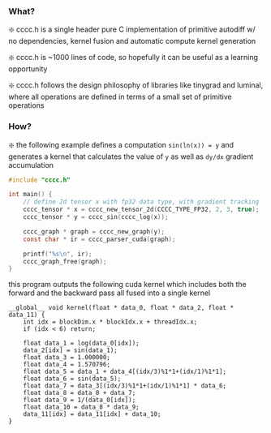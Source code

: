 ### What?

❇️ cccc.h is a single header pure C implementation of primitive autodiff w/ no dependencies, kernel fusion and automatic compute kernel generation

❇️ cccc.h is ~1000 lines of code, so hopefully it can be useful as a learning opportunity

❇️ cccc.h follows the design philosophy of libraries like tinygrad and luminal, where all operations are defined in terms of a small set of primitive operations

### How?

❇️ the following example defines a computation `sin(ln(x)) = y` and generates a kernel that calculates the value of `y` as well as `dy/dx` gradient accumulation

```c
#include "cccc.h"

int main() {
    // define 2d tensor x with fp32 data type, with gradient tracking
    cccc_tensor * x = cccc_new_tensor_2d(CCCC_TYPE_FP32, 2, 3, true);
    cccc_tensor * y = cccc_sin(cccc_log(x));

    cccc_graph * graph = cccc_new_graph(y);
    const char * ir = cccc_parser_cuda(graph);

    printf("%s\n", ir);
    cccc_graph_free(graph);
}
```

this program outputs the following cuda kernel which includes both the forward and the backward pass all fused into a single kernel

```cuda
__global__ void kernel(float * data_0, float * data_2, float * data_11) {
    int idx = blockDim.x * blockIdx.x + threadIdx.x;
    if (idx < 6) return;

    float data_1 = log(data_0[idx]);
    data_2[idx] = sin(data_1);
    float data_3 = 1.000000;
    float data_4 = 1.570796;
    float data_5 = data_1 + data_4[(idx/3)%1*1+(idx/1)%1*1];
    float data_6 = sin(data_5);
    float data_7 = data_3[(idx/3)%1*1+(idx/1)%1*1] * data_6;
    float data_8 = data_8 + data_7;
    float data_9 = 1/(data_0[idx]);
    float data_10 = data_8 * data_9;
    data_11[idx] = data_11[idx] + data_10;
}

```

